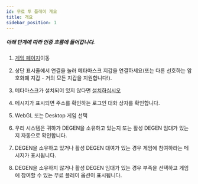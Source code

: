 ```yaml
---
id: 무료 투 플레이 개요
title: 개요
sidebar_position: 1
---
```


##### **아래 단계에 따라 인증 흐름에 들어갑니다.**

1. [게임 페이지](https://niftyleague.com/games)이동

2. 상단 표시줄에서 연결을 눌러 메타마스크 지갑을 연결하세요(또는 다른 선호하는 암호화폐 지갑 - 거의 모든 지갑을 지원합니다!).

3. 메타마스크가 설치되어 있지 않다면 [설치하십시오](https://metamask.io/)

4. 메시지가 표시되면 주소를 확인하는 로그인 대화 상자를 확인합니다.

5. WebGL 또는 Desktop 게임 선택

6. 우리 시스템은 귀하가 DEGEN을 소유하고 있는지 또는 활성 DEGEN 임대가 있는지 자동으로 확인합니다.

7. DEGEN을 소유하고 있거나 활성 DEGEN 대여가 있는 경우 게임에 참여하라는 메시지가 표시됩니다.

8. DEGEN을 소유하지 않거나 활성 DEGEN 임대가 있는 경우 부족을 선택하고 게임에 참여할 수 있는 무료 플레이 옵션이 표시됩니다.
